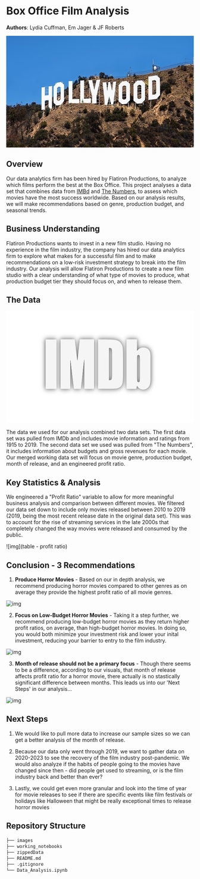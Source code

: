 # Box Office Film Analysis

**Authors**: Lydia Cuffman, Em Jager & JF Roberts

<p align="center">
  <img width="800" height="300" src="images/Holywood.jpeg">
</p>

## Overview

Our data analytics firm has been hired by Flatiron Productions, to analyze which films perform the best at the Box Office. This project analyses a data set that combines data from [IMBd](https://www.imdb.com/)
 and [The Numbers](https://www.the-numbers.com/movie/), to assess which movies have the most success worldwide. Based on our analysis results, we will make recommendations based on genre, production budget, and seasonal trends.

## Business Understanding

Flatiron Productions wants to invest in a new film studio. Having no experience in the film industry, the company has hired our data analytics firm to explore what makes for a successful film and to make recommendations on a low-risk investment strategy to break into the film industry. Our analysis will allow Flatiron Productions to create a new film studio with a clear understanding of what type of movies to produce, what production budget tier they should focus on, and when to release them.

## The Data 

<p align="center">
  <img width="800" height="300" src="images/d90etr2uv2t9idnbcshcl9eh3p-e60d36ec5ba6ce6543b246ef0041c504.png">
</p>

The data we used for our analysis combined two data sets. The first data set was pulled from IMDb and includes movie information and ratings from 1915 to 2019. The second data set we used was pulled from "The Numbers", it includes information about budgets and gross revenues for each movie. Our merged working data set will focus on movie genre, production budget, month of release, and an engineered profit ratio.

## Key Statistics & Analysis

We engineered a "Profit Ratio" variable to allow for more meaningful business analysis and comparison between different movies. We filtered our data set down to include only movies released between 2010 to 2019 (2019, being the most recent release date in the original data set). This was to account for the rise of streaming services in the late 2000s that completely changed the way movies were released and consumed by the public.


![img](table - profit ratio)

## Conclusion - 3 Recommendations 

1. **Produce Horror Movies** - Based on our in depth analysis, we recommend producing horror movies compared to other genres as on average they provide the highest profit ratio of all movie genres.

![img]()

2. **Focus on Low-Budget Horror Movies** - Taking it a step further, we recommend producing low-budget horror movies as they return higher profit ratios, on average, than high-budget horror movies. In doing so, you would both minimize your investment risk and lower your inital investment, reducing your barrier to entry to the film industry.

![img]()

3. **Month of release should not be a primary focus** - Though there seems to be a difference, according to our visuals, that month of release affects profit ratio for a horror movie, there actually is no stastically significant difference between months. This leads us into our 'Next Steps' in our analysis...

![img]() 

## Next Steps

1. We would like to pull more data to increase our sample sizes so we can get a better analysis of the month of release.

2. Because our data only went through 2019, we want to gather data on 2020-2023 to see the recovery of the film industry post-pandemic. We would also analyze if the habits of people going to the movies have changed since then - did people get used to streaming, or is the film industry back and better than ever?

3. Lastly, we could get even more granular and look into the time of year for movie releases to see if there are specific events like film festivals or holidays like Halloween that might be really exceptional times to release horror movies


## Repository Structure

```
├── images
├── working_notebooks
├── zippedData
├── README.md
├── .gitignore
└── Data_Analysis.ipynb
```
